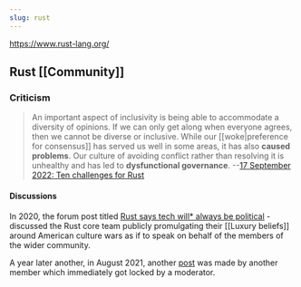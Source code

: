 ```yaml
---
slug: rust
---
```


https://www.rust-lang.org/

## Rust [[Community]]

### Criticism

> An important aspect of inclusivity is being able to accommodate a diversity of opinions. If we can only get along when everyone agrees, then we cannot be diverse or inclusive. While our [[woke|preference for consensus]] has served us well in some areas, it has also **caused problems**. Our culture of avoiding conflict rather than resolving it is unhealthy and has led to **dysfunctional governance**. --[17 September 2022: Ten challenges for Rust](https://www.ncameron.org/blog/ten-challenges-for-rust/)

#### Discussions

In 2020, the forum post titled [Rust says tech will* always be political](https://users.rust-lang.org/t/rust-says-tech-will-always-be-political/43627) - discussed the Rust core team publicly promulgating their [[Luxury beliefs]] around American culture wars as if to speak on behalf of the members of the wider community.

A year later another, in August 2021, another [post](https://users.rust-lang.org/t/worries-about-tech-always-being-political-statement-by-rust-team/63272?u=srid) was made by another member which immediately got locked by a moderator.
